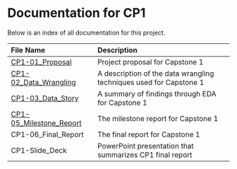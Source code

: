 # Documentation for CP1

Below is an index of all documentation for this project.

| File Name | Description |
| :--- | :-- |
| [CP1-01_Proposal](CP1-01_Proposal.pdf) | Project proposal for Capstone 1 |
| [CP1-02_Data_Wrangling](CP1-02_Data_Wrangling.pdf) | A description of the data wrangling techniques used for Capstone 1 |
| [CP1-03_Data_Story](CP1-03_Data_Story.pdf) | A summary of findings through EDA for Capstone 1 |
| [CP1-05_Milestone_Report](CP1-05_Milestone_Report.pdf) | The milestone report for Capstone 1 |
| CP1-06_Final_Report | The final report for Capstone 1 |
| CP1-Slide_Deck | PowerPoint presentation that summarizes CP1 final report |
